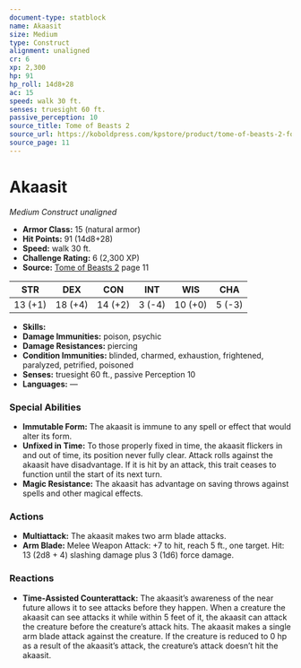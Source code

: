 ```yaml
---
document-type: statblock
name: Akaasit
size: Medium
type: Construct
alignment: unaligned
cr: 6
xp: 2,300
hp: 91
hp_roll: 14d8+28
ac: 15
speed: walk 30 ft.
senses: truesight 60 ft. 
passive_perception: 10
source_title: Tome of Beasts 2
source_url: https://koboldpress.com/kpstore/product/tome-of-beasts-2-for-5th-edition
source_page: 11
---
```


# Akaasit

*Medium* *Construct* *unaligned*

- **Armor Class:** 15 (natural armor)
- **Hit Points:** 91 (14d8+28)
- **Speed:** walk 30 ft.
- **Challenge Rating:** 6 (2,300 XP)
- **Source:** [Tome of Beasts 2](https://koboldpress.com/kpstore/product/tome-of-beasts-2-for-5th-edition) page 11

| STR | DEX | CON | INT | WIS | CHA |
| --- | --- | --- | --- | --- | --- |
| 13 (+1) | 18 (+4) | 14 (+2) | 3 (-4) | 10 (+0) | 5 (-3) |

- **Skills:** 
- **Damage Immunities:** poison, psychic
- **Damage Resistances:** piercing
- **Condition Immunities:** blinded, charmed, exhaustion, frightened, paralyzed, petrified, poisoned
- **Senses:** truesight 60 ft., passive Perception 10
- **Languages:** —

### Special Abilities

- **Immutable Form:** The akaasit is immune to any spell or effect that would alter its form.
- **Unfixed in Time:** To those properly fixed in time, the akaasit flickers in and out of time, its position never fully clear. Attack rolls against the akaasit have disadvantage. If it is hit by an attack, this trait ceases to function until the start of its next turn.
- **Magic Resistance:** The akaasit has advantage on saving throws against spells and other magical effects.

### Actions

- **Multiattack:** The akaasit makes two arm blade attacks.
- **Arm Blade:** Melee Weapon Attack: +7 to hit, reach 5 ft., one target. Hit: 13 (2d8 + 4) slashing damage plus 3 (1d6) force damage.

### Reactions

- **Time-Assisted Counterattack:** The akaasit’s awareness of the near future allows it to see attacks before they happen. When a creature the akaasit can see attacks it while within 5 feet of it, the akaasit can attack the creature before the creature’s attack hits. The akaasit makes a single arm blade attack against the creature. If the creature is reduced to 0 hp as a result of the akaasit’s attack, the creature’s attack doesn’t hit the akaasit.
